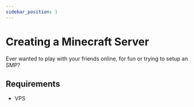 ```yaml
---
sidebar_position: 1
---
```


# Creating a Minecraft Server
Ever wanted to play with your friends online, for fun or trying to setup an SMP?

## Requirements
- VPS